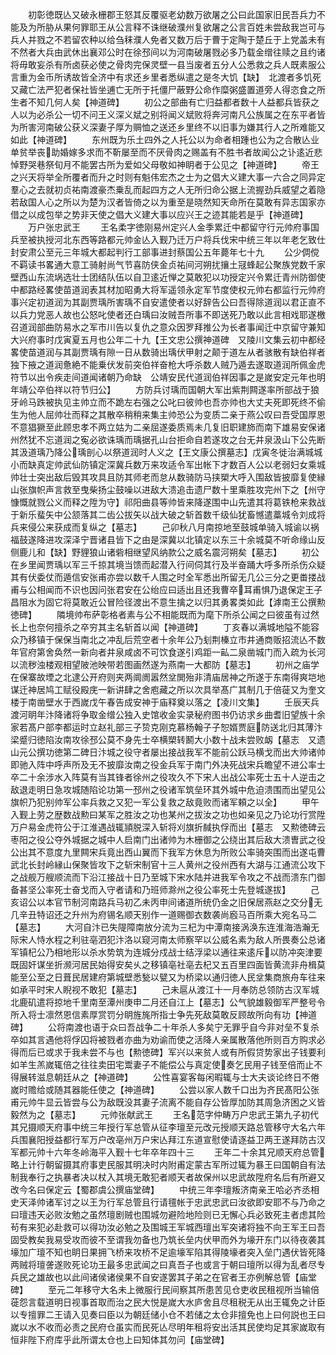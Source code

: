 <!-- { "loadSidebar": true } -->
　　初彰徳既亾又破永栅郡王怒其反覆驱老幼数万欲屠之公曰此国家旧民吾兵力不能及为所胁从果何罪耶王从公言释不诛继破濮州复欲屠之公言百姓未尝敌我岂可与兵人并戮之不若留农种以给刍秣濮人免者又数万后于曹于定陶于楚丘于上党盖未有不然者大兵由武休出襄邓公时在徐邳间以为河南破屠戮必多乃载金缯往赎之且约诸将毋敢妄杀有所卤获必使之骨肉完保灵壁一县当废者五分人公悉救之兵人既素服公言重为金币所诱故皆全济中有求还乡里者悉纵遣之是冬大饥【缺】　北渡者多饥死又藏亡法严犯者保社皆坐逋亡无所于托僵尸蔽野公命作糜粥盛置道旁人得恣食之所生者不知几何人矣【神道碑】
　　初公之部曲有亡归益都者数十人益都兵皆获之人以为必杀公一切不问王义深义斌之别将闻义斌败将奔河南凡公族属之在东平者皆为所害河南破公获义深妻子厚为赒恤之送还乡里终不以旧事为嫌其行人之所难能又如此【神道碑】
　　东州既为乐土四外之人托公以为命者相踵也公为之合散亾业单贫举丧助婚嫁多求而不靳屡至而不厌骨肉之赐盖有不胜书者故闻公之讣逺近悲悼野哭巷祭旬月不能罢古所为爱如父母敬如神眀者于公见之【神道碑】
　　帝王之兴天将举全所覆者而升之时则有魁伟宏杰之士为之倡大义建大事一六合之同异定羣心之去就初贞祐南渡豪杰乗乱而起四方之人无所归命公据上流握劲兵威望之着隐若敌国人心之所以为楚为汉者皆倚之以为重至是晓然知天命所在莫敢有异志国家亦借之以成包举之势非天使之倡大义建大事以应兴王之迹其能若是乎【神道碑】
　　万户张忠武王
　　王名柔字徳刚易州定兴人金季累迁中都留守行元帅府事国兵至被执授河北东西等路都元帅金亾入觐乃迁万户将兵伐宋中统三年以年老乞致仕封安肃公至元三年城大都起判行工部事进封蔡国公五年薨年七十九
　　公少倜傥不羁读书畧通大意工骑射尚气节喜防侠金贞祐间河朔扰攘土冦蜂起公聚族党数千家壁西山东流埚选壮士团结队伍以自卫逺近惮之莫敢犯以功授定兴令累迁青州防御使中都路经畧使苗道润表其材加昭勇大将军遥领永定军节度使权元帅右都监行元帅府事兴定初道润为其副贾瑀所害瑀不自安遣使者以好辞告公曰吾得除道润以君正直不以兵力党恶人故也公怒叱使者还白瑀曰汝贼吾所事不即送死乃敢以此言相戏耶遂檄召道润部曲防易水之军市川告以复仇之意众因罗拜推公为长者事闻迁中京留守兼知大兴府事时戊寅夏五月也公年二十九【王文忠公撰神道碑　又陵川文集云初中都经畧使苗道润与其副贾瑀有隙一日从数骑出瑀伏甲射之颠于道左从者骇散有缺伯祥者独下掖之道润惫絶不能乗伏发前突伯祥奋枪大呼杀数人贼乃遁去遂取道润所佩金虎符节以出令疾走间道闻诸朝乃命缺　公靖安民代道润伯祥因事之是嵗安定元年也明年靖公卒伯祥以符节归公】
　　方防兵讨瑀而国朝大军出紫荆闗遂率所部战于狼牙岭马跌被执见主帅立而不跪左右强之公叱曰彼帅也吾亦帅也大丈夫死即死终不偷生为他人屈帅壮而释之其散卒稍稍来集主帅恐公为变质二亲于燕公叹曰吾受国厚恩不意猖獗至此顾忠孝不两立姑为二亲屈遂委质焉未几复旧职建斾而南下雄易安保诸州然犹不忘道润之寃必欲诛瑀而瑀据孔山台拒命自若遂攻之台无井泉汲山下公先断其汲道瑀乃降公瑀剖心以祭道润时人义之【王文康公撰墓志】戊寅冬徙治满城城小而缺真定帅武仙防镇定深冀兵数万来攻适令军出帐下才数百人公以老弱妇女乘城帅壮士突出敌后毁其攻具且防其师老而怠从数骑防马挟槊大呼入围敌皆披靡复使縁山张旗帜声言救至曳柴扬尘鼓噪以进敌大溃追击遗尸数十里乘胜攻完州下之【州守慷慨就戮公义而释之陞为守】祁阳曲县等帅皆来降遂围中山先遣其将葛铁枪来救战于新乐蜚矢中公颔落其二齿公拔矢以战大破之斩首数千级仙犹畜憾遣藁城令刘成将兵来侵公来获成而复纵之【墓志】
　　己卯秋八月南掠地至鼓城单骑入城谕以祸福鼓遂降进攻深泽宁晋诸县皆下之由是深冀以北镇定以东三十余城莫不听命缘山反侧鹿儿和【缺】野貍狼山诸砦相继望风纳款公之威名震河朔矣【墓志】
　　初公在乡里闻贾瑀以军三千掠其境当馈而起潜入行间伺其行及半奋踊大呼多所杀伤众疑其有伏委仗而遁信安张甫亦尝以数千人围之时全军悉出所留无几公三分之更畨搂战甫与公相闻而不识也因问张君安在公绐应曰适出且还我曹卒耳甫惧乃退保定王子昌阻水为固它将莫敢近公冒险径渡出不意生擒之以归其勇畧类如此【滹南王公撰勲徳碑】
　　隣境帅布萨彰格者素与公不相能既而为麾下所杀公闻之曰彼虽有过然长上也奈何擅杀之卒穷其主名斩首以闻【神道碑】
　　丁亥春以满城地隘不能容众乃移镇于保保当南北之冲乱后荒空者十余年公乃刬荆榛立市井通商贩招流亾不数年官府第舍奂然一新向者井泉咸卤不可饮食遂引鸡距一畆二泉凿城门而入疏为长河以流秽浊楼观相望陂池映带若图画然遂为燕南一大都防【墓志】
　　初州之庙学在保寨故堙之北逮公开府则夹两阛阓嚣然坌閧殆非清庙居神之所遂于东南得爽垲地谋迁神居鸠工赋役殿庑一新讲肆之舍庖藏之所以次具举髙广其制几于倍蓰又为奎文楼于南凿壁水于西嵗戊午春告成安神于庙释奠以落之【凌川文集】
　　壬辰天兵渡河眀年汴降诸将争取金缯公独入史馆收金实录秘府图书仍访求乡曲耆旧望族十余家若髙户部李都运时立赵礼部三子贽克刚克慕杨翰子子恕婿贾庭防送北归其薄汴梁蹙归徳陷汝南攻徐邳公莫不身先士卒横槊转鬭大小数十战未尝败衂【墓志　又遗山元公撰功徳第二碑日汴城之役守者屡出接战我军不能前公跃马横戈而出大帅诸帅即驰入阵中呼声所及无不披靡汝南之役金兵军于南门外决死战宋兵瞻望不进公率士卒二十余涉水入阵莫有当其锋者徐州之役攻久不下宋人出战公率死士五十人逆击之敌退走明日急攻城随陷论功第一邳州之役诸军筑垒环其外城中危迫溃围而出望见公旗帜乃犯别帅军公率兵救之又犯一军公复救之敌竟败而诸军頼之以全】
　　甲午入觐上劳之歴数战勲曰某军之胜汝之功也某州之拔汝之功也如亲见之乃论功行赏陞万户易金虎符公于江淮遇战辄頴脱深入斩将刈旗折馘执俘而出【墓志　又勲徳碑云枣阳之役公夺外城据之城中人启南门出诸帅为木栅御之公绕出其后敌大溃曺武之役公出其不意度九里闗宋兵竟出西山翼而下我军方休息为所败公率骑突围而出遂屯曹武北长封岭縁山保聚皆攻下之斩宋制官十三人黄州之役州西有大湖与江通流公攻下之战舰万艘顺流而下沿江接战十日乃至城下宋水陆并进我军令攻之不战而溃东门御备甚坚公率死士奋戈而入守者请和乃班师滁州之役公率死士先登城遂拔】
　　己亥诏公以本官节制河南路兵马初乙未丙申间诸道所统仍金之旧保居燕赵之交分无几辛丑特诏还之升州为府锡名顺天别作一道赐御衣数袭尚廏马百所乘大宛名马二【墓志】
　　大河自汴已失隄障南放分流为三杞为中潭南接涡涣东连淮海浩瀚无际宋人恃水程之利驻亳泗犯汴洛以窥河南太师察罕以公威名素为敌人所畏奏公总诸军镇杞公乃相地形以杀水势筑为连城分戍战士结浮梁以通往来逺斥以防冲突津要既固奸谋坐折濒河居民始得安矣乆之移镇亳社亳去杞又五百里四面皆黄流非舟楫莫能至公至之日葺民居建府第城壁悉甃以甓又为桥梁以通归徳人民坌集商旅舟车往来如承平时宋人睨视不敢犯【墓志】
　　己未扈从渡江十一月奉防总领防古汉军城北鹿矶遣将掠地千里南至潭州庚申二月还自江上【墓志】公气貌雄毅御军严整号令所入将士凛然恩信素厚赏罚分眀旌旄所指士争先死敌莫敢反顾故所向有功【神道碑】
　　公将南渡也语于众曰吾战争二十年杀人多矣宁无罪乎自今非对垒不复杀卒如其言遇他将俘囚将被戮者亦曲为劝谕而使之活降人亲属散落他所则百方购求必得而后已或求于我未尝不与也【勲徳碑】军兴以来贫人或有所假贷势家出子钱要利如羊生羔嵗辄倍之往往卖田宅鬻妻子不能偿公与真定使奏乞民用子钱至倍而止不得展转滋息朝廷从之【神道碑】
　　公性喜宴客每闲暇辄与士大夫谈论终日不倦嵗时赡给或随其器能任使之【神道碑】
　　公尝以家人数千口出为齐民髙阳公张甫元帅牛显云皆尝与公为敌既没其妻子流离不能自存公皆厚加防其周急济困之义皆毅然为之【墓志】
　　元帅张献武王
　　王名范字仲畴万户忠武王第九子初代其兄摄顺天府事中统三年授行军总管从征李璮至元改元授顺天路总管移守大名六年兵围襄阳授益都行军万户改亳州万户宋亾拜江东道宣慰使请逐益卫两王遂拜防古汉军都元帅十六年冬岭海平入觐十七年卒年四十三
　　王年二十余其兄顺天府总管略上计行朝留摄其府事吏民服其明决时内附甫定蒙古军所过辄为暴王曰国朝自有法制我奉行之执暴者决以杖入其境无敢犯者顺天者故保州以忠武故陞府名后有所避又改今名曰保定云【蜀郡虞公撰庙堂碑】
　　中统三年李璮叛济南亲王哈必齐丞相史天泽帅诸军讨之以王为行军总管且行请氊帐于忠武忠武曰汝欲即安耶不与乃命之曰璮违天必败汝勉之虽然璮剧贼也围城勿避险地险则已无懈心兵必致死主者虑其险茍有来犯必赴救可以得功汝必勉之及围城王军城西璮出军突诸将独不向王军王曰吾固受教矣我易受攻而彼不至谓我勿备也乃筑长垒内伏甲而外为壕开东门以待夜袭其壕加广璮不知也眀日果拥飞桥来攻桥不足逾壕军陷其得陵壕者突入垒门遇伏皆死降两贼将璮詟遂败死论功王最多忠武闻之曰真吾子也或言于朝曰璮所以得为乱者尽专兵民之雄故也以此间诸侯诸侯果不自安遂罢其子弟之在官者王亦例解总管【庙堂碑】
　　至元二年移守大名未上微服行民间察其所患苦见仓吏收民租视所当输倍蓰怨言载道明日视事首取而治之民大悦是嵗大水庐舍且尽租税无从出王辄免之计臣以专擅罪二王请入见奏曰臣以为朝廷储小仓不若储之太仓非擅免也上曰何説也王曰嵗以水不收而必责之民府仓虽实而民死亾尽明年租将安出活其民使均足其家嵗取有恒非陛下府库乎此所谓太仓也上曰知体其勿问【庙堂碑】
